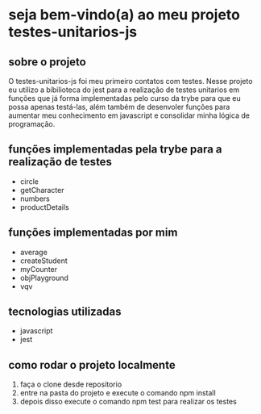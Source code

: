 # seja bem-vindo(a) ao meu projeto testes-unitarios-js

## sobre o projeto
O testes-unitarios-js foi meu primeiro contatos com testes. Nesse projeto eu utilizo a bibilioteca do jest para a realização de testes unitarios em funções que
já forma implementadas pelo curso da trybe para que eu possa apenas testá-las, além também de desenvoler funções para aumentar meu conhecimento em javascript
e consolidar minha lógica de programação.

## funções implementadas pela trybe para a realização de testes
* circle
* getCharacter
* numbers
* productDetails 

## funções implementadas por mim
 * average
 * createStudent
 * myCounter
 * objPlayground
 * vqv

## tecnologias utilizadas
* javascript
* jest

## como rodar o projeto localmente
1. faça o clone desde repositorio 
2. entre na pasta do projeto e execute o comando npm install
3. depois disso execute o comando npm test para realizar os testes
